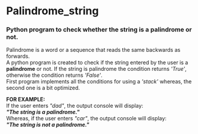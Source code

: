 # Palindrome_string
### Python program to check whether the string is a palindrome or not.

Palindrome is a word or a sequence that reads the same backwards as forwards.  
A python program is created to check if the string entered by the user is a **palindrome** or not. If the string is palindrome the condition returns *'True'*, otherwise the condition 
returns *'False'*.   
First program implements all the conditions for using a *'stack'* whereas, the second one is a bit optimized.

**FOR EXAMPLE:**  
If the user enters *"dad"*, the output console will display:  
***"The string is a palindrome."***  
Whereas, if the user enters *"car"*, the output console will display:  
***"The string is not a palindrome."***

